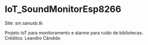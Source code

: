 # IoT_SoundMonitorEsp8266

Site: sm.sanusb.tk

Projeto IoT para monitoramento e alarme para ruído de bibliotecas. Créditos: Leandro Cândido
